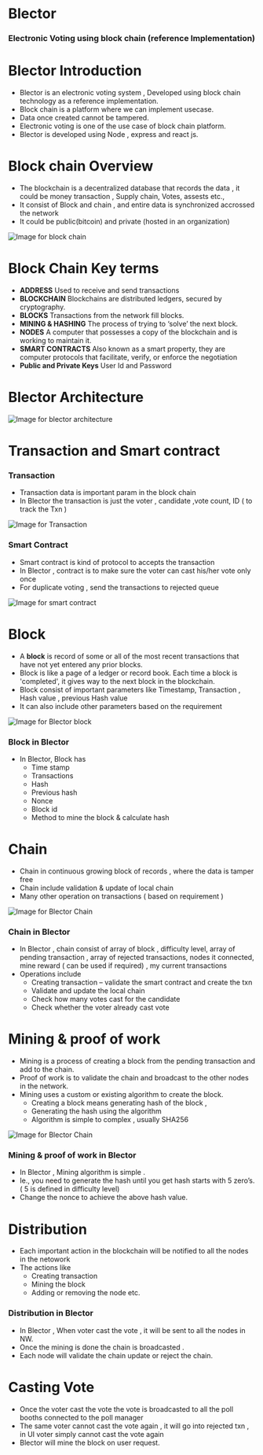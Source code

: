# Blector 
### Electronic Voting using block chain (reference Implementation)
	
# Blector Introduction
* Blector is an electronic voting system , Developed using block chain technology as a reference implementation.
* Block chain is a platform where we can implement usecase.
* Data once created cannot be tampered.
* Electronic voting is one of the use case of block chain platform.
* Blector is developed using Node , express and react js.

# Block chain Overview
* The blockchain is a decentralized database that records the data , it could be money transaction , Supply chain, Votes, assests etc.,
* It consist of Block and chain , and entire data is synchronized accrossed the network
* It could be public(bitcoin) and private (hosted in an organization)

![Image for block chain](/BlockChainOverview.png)

# Block Chain Key terms
* __ADDRESS__ Used to receive and send transactions 
* __BLOCKCHAIN__ Blockchains are distributed ledgers, secured by cryptography.
* __BLOCKS__ Transactions from the network fill blocks.
* __MINING & HASHING__ The process of trying to ‘solve’ the next block. 
* __NODES__ A computer that possesses a copy of the blockchain and is working to maintain it. 
* __SMART CONTRACTS__ Also known as a smart property, they are computer protocols that facilitate, verify, or enforce the negotiation
* __Public and Private Keys__ User Id and Password

# Blector Architecture

![Image for blector architecture](/BlectorArchitecture.png)

# Transaction and Smart contract
### Transaction
* Transaction data is important param in the block chain
* In Blector the transaction is just the voter , candidate ,vote count, ID ( to track the Txn )

![Image for Transaction](/Transaction.png)

### Smart Contract
* Smart contract is kind of protocol to accepts  the transaction 
* In Blector , contract is to make sure the voter can cast his/her vote only once
* For duplicate voting , send the transactions to rejected queue

![Image for smart contract](/SmartContract.png)


# Block

* A __block__ is record of some or all of the most recent transactions that have not yet entered any prior blocks. 
* Block is like a page of a ledger or record book. Each time a block is 'completed', it gives way to the next block in the blockchain.
* Block consist of important parameters like Timestamp, Transaction , Hash value , previous Hash value
* It can also include other parameters based on the requirement 

![Image for Blector block](Block.png)

### Block in Blector
* In Blector, Block has 
	* Time stamp
	* Transactions
	* Hash
	* Previous hash
	* Nonce
	* Block id 
	* Method to mine the block & calculate hash 

# Chain

* Chain in continuous growing block of records , where the data is tamper free 
* Chain include validation & update of local chain
* Many other operation on transactions ( based on requirement )

![Image for Blector Chain](/BlockChain.png)

### Chain in Blector
* In Blector , chain consist of array of block , difficulty level, array of pending transaction , array of rejected transactions, nodes it connected, mine reward ( can be used if required) , my current transactions
* Operations include
	* Creating transaction – validate the smart contract and create the txn
	* Validate and update the local chain 
	* Check how many votes cast for the candidate
	* Check whether the voter already cast vote

# Mining & proof of work
* Mining is a process of creating a block from the pending transaction and add to the chain.
* Proof of work is to validate the chain and broadcast to the other nodes in the network.
* Mining uses a custom or existing algorithm to create the block.
	* Creating a block means generating hash of the block , 
	* Generating the hash using the algorithm 
	* Algorithm is simple to complex , usually SHA256
  
![Image for Blector Chain](/Mining.png)

### Mining & proof of work in Blector

* In Blector , Mining algorithm is simple . 
* Ie., you need to generate the hash until you get hash starts with 5 zero’s.  ( 5 is defined in difficulty level)
* Change the nonce to achieve the above hash value.

# Distribution
* Each important action in the blockchain will be notified to all the nodes in the netowork
* The actions like 
	* Creating transaction 
	* Mining the block 
	* Adding or removing the node etc.
	
### Distribution in Blector
* In Blector , When voter cast the vote , it will be sent to all the nodes in NW. 
* Once the mining is done the chain is broadcasted .
* Each node will validate the chain update or reject the chain.


# Casting Vote
* Once the  voter cast the vote the vote is broadcasted to all the poll booths connected to the poll manager
* The same voter cannot cast the vote again , it will go into rejected txn , in UI voter simply cannot cast the vote again
* Blector will mine the block on user request.
